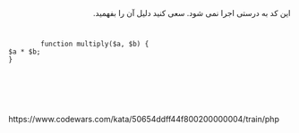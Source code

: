 <div dir="rtl">
این کد به درستی اجرا نمی شود. سعی کنید دلیل آن را بفهمید.


</div>
<code>
    <pre>
        function multiply($a, $b) {
$a * $b;
}
    </pre>
</code>
<br>
<br>
<br>
https://www.codewars.com/kata/50654ddff44f800200000004/train/php